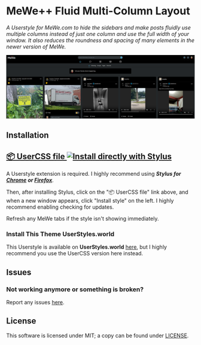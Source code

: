 # MeWe++ Fluid Multi-Column Layout

_A Userstyle for MeWe.com to hide the sidebars and make posts fluidly use multiple columns instead of just one column and use the full width of your window. It also reduces the roundness and spacing of many elements in the newer version of MeWe._

![Preview Screenshot](https://github.com/kevin-guertin/mewe-fluid-userstyle/raw/master/images/preview.png)

## Installation

## [📦 UserCSS file ![Install directly with Stylus](https://img.shields.io/badge/Install%20directly%20with-Stylus-00adad.svg)](https://raw.githubusercontent.com/kevin-guertin/mewe-fluid-userstyle/master/mewe-fluid.user.css)

A Userstyle extension is required. I highly recommend using **_Stylus for [Chrome](https://chrome.google.com/webstore/detail/stylus/clngdbkpkpeebahjckkjfobafhncgmne) or [Firefox](https://addons.mozilla.org/en-US/firefox/addon/styl-us/)_**.

Then, after installing Stylus, click on the "📦 UserCSS file" link above, and when a new window appears, click "Install style" on the left. I highly recommend enabling checking for updates.

Refresh any MeWe tabs if the style isn't showing immediately.

### Install This Theme UserStyles.world

This Userstyle is available on **UserStyles.world** [here](https://userstyles.world/style/982/mewe-fluid-auto-multi-columns), but I highly recommend you use the UserCSS version here instead.

## Issues

### Not working anymore or something is broken?

Report any issues [here](https://github.com/kevin-guertin/mewe-fluid-userstyle/issues).

## License

This software is licensed under MIT; a copy can be found under [LICENSE](LICENSE).
